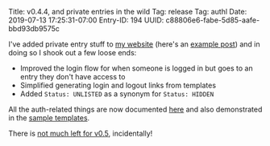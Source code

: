 Title: v0.4.4, and private entries in the wild
Tag: release
Tag: authl
Date: 2019-07-13 17:25:31-07:00
Entry-ID: 194
UUID: c88806e6-fabe-5d85-aafe-bbd93db9575c

I've added private entry stuff to [my website](http://beesbuzz.biz) (here's an [example post](https://beesbuzz.biz/blog/3922-Yay-post-privacy)) and in doing so I shook out a few loose ends:

* Improved the login flow for when someone is logged in but goes to an entry they don't have access to
* Simplified generating login and logout links from templates
* Added `Status: UNLISTED` as a synonym for `Status: HIDDEN`

All the auth-related things are now documented [here](/manual/) and also demonstrated in the [sample templates](https://github.com/PlaidWeb/Publ-templates-beesbuzz.biz).

There is [not much left for v0.5](https://github.com/PlaidWeb/Publ/issues?q=is%3Aopen+is%3Aissue+milestone%3A0.5), incidentally!
